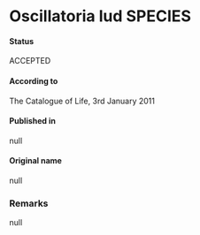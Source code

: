 # Oscillatoria lud SPECIES

#### Status
ACCEPTED

#### According to
The Catalogue of Life, 3rd January 2011

#### Published in
null

#### Original name
null

### Remarks
null